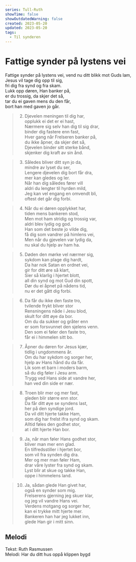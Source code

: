 ```yaml
---
series: Tull-Ruth
showTime: false
showOutdatedWarning: false
created: 2023-05-20
updated: 2023-05-20
tags:
  - Til synderen
---
```


# Fattige synder på lystens vei
Fattige synder på lystens vei, 
vend nu ditt blikk mot Guds lam,  
Jesus vil tage dig opp til sig,  
fri dig fra synd og fra skam.  
Lukk opp døren, Han banker på,  
er du trossig, da skjer det så,  
tar du ei gaven mens du den får,  
bort han med gaven jo går.

> 2. Djevelen meningen til dig har,  
opplukk ei det er ei hast,  
Nærmere sig selv han dig til sig drar,  
binder dig fastere enn fast,  
Hver gang når Frelseren banker på,  
du ikke åpner, da skjer det så,  
Djevelen binder sitt sterke bånd,  
skjenker dig kraft av sin ånd.

> 3. Således bliver ditt syn jo da,  
mindre av lyset du ser,  
Lengere djevelen dig bort får dra,  
mer kan gledes og ler.  
Når han dig således fører vill  
aldri du lengter til hyrden mild,  
Jeg kan vel engang en omvendt bli,  
oftest det går dig forbi.

> 4. Når du ei døren opplykket har,  
tiden mens bankeren stod,  
Men mot ham stridig og trossig var,  
aldri blev lydig og god.  
Han som det beste jo vilde dig,  
få dig som vandrer på himlens vei,  
Men når du gjevelen var lydig da,  
nu skal du hjelp av ham ha.

> 5. Døden den mørke vel nærmer sig,  
sykdom kan plage dig hardt,  
Da har nok Satan en ordnet vei,  
gir for ditt øre så klart,  
Sier så klarlig i hjertet blott,  
all din synd og mot Gud din spott,  
Dør du ei åpnet på nådens tid,  
nu er det gått dig forbi.

> 6. Da får du ikke den faste tro,  
tvilende frykt bliver stor  
Rensningens nåde i Jesu blod,  
skult for ditt øye da bor.  
Om du da sukker og gråter enn  
er som forsvunnet den sjelens venn.  
Den som ei føler den faste tro,  
får ei i himmelen sitt bo.

> 7. Åpner du døren for Jesus kjær,  
tidlig i ungdommens år.  
Om du har sykdom og sorger her,  
hjelp av Hans hånd du da får.  
Lik som et barn i moders barm,  
så du dig føler i Jesu arm.  
Trygg ved Hans side at vandre her,  
han ved din side er nær.

> 8. Troen blir mer og mer fast,  
gleden blir større enn stor.  
Da får ditt øye se syndens last,  
her på den syndige jord.  
Da vil ditt hjerte takke Ham,  
som dig har frelst ifra synd og skam.  
Alltid føles den godhet stor,  
at i ditt hjerte Han bor.

> 9. Ja, når man føler Hans godhet stor,  
bliver man mer enn glad.  
En tilfredsstiller i hjertet bor,  
som vil fra synden dig dra.  
Mer og mer man føler Ham,  
drar våre lyster fra synd og skam.  
Lyst blir at skue og takke Han,  
oppe i himmelens land.

> 10. Ja, sådan glede Han givet har,  
også en synder som mig.  
Frelserens gjerning jeg skuer klar,  
og jeg vil vandre Hans vei.  
Verdens motgang og sorger her,  
kan ei trykke mitt hjerte mer.  
Bankeren han har jeg lukket inn,  
glede Han gir i mitt sinn.

## Melodi
Tekst: Ruth Rasmussen  
Melodi: Har du ditt hus oppå klippen bygd
